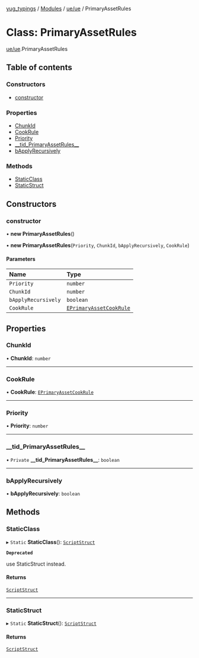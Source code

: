[yug_typings](../README.md) / [Modules](../modules.md) / [ue/ue](../modules/ue_ue.md) / PrimaryAssetRules

# Class: PrimaryAssetRules

[ue/ue](../modules/ue_ue.md).PrimaryAssetRules

## Table of contents

### Constructors

- [constructor](ue_ue.PrimaryAssetRules.md#constructor)

### Properties

- [ChunkId](ue_ue.PrimaryAssetRules.md#chunkid)
- [CookRule](ue_ue.PrimaryAssetRules.md#cookrule)
- [Priority](ue_ue.PrimaryAssetRules.md#priority)
- [\_\_tid\_PrimaryAssetRules\_\_](ue_ue.PrimaryAssetRules.md#__tid_primaryassetrules__)
- [bApplyRecursively](ue_ue.PrimaryAssetRules.md#bapplyrecursively)

### Methods

- [StaticClass](ue_ue.PrimaryAssetRules.md#staticclass)
- [StaticStruct](ue_ue.PrimaryAssetRules.md#staticstruct)

## Constructors

### constructor

• **new PrimaryAssetRules**()

• **new PrimaryAssetRules**(`Priority`, `ChunkId`, `bApplyRecursively`, `CookRule`)

#### Parameters

| Name | Type |
| :------ | :------ |
| `Priority` | `number` |
| `ChunkId` | `number` |
| `bApplyRecursively` | `boolean` |
| `CookRule` | [`EPrimaryAssetCookRule`](../enums/ue_ue.EPrimaryAssetCookRule.md) |

## Properties

### ChunkId

• **ChunkId**: `number`

___

### CookRule

• **CookRule**: [`EPrimaryAssetCookRule`](../enums/ue_ue.EPrimaryAssetCookRule.md)

___

### Priority

• **Priority**: `number`

___

### \_\_tid\_PrimaryAssetRules\_\_

• `Private` **\_\_tid\_PrimaryAssetRules\_\_**: `boolean`

___

### bApplyRecursively

• **bApplyRecursively**: `boolean`

## Methods

### StaticClass

▸ `Static` **StaticClass**(): [`ScriptStruct`](ue_ue.ScriptStruct.md)

**`Deprecated`**

use StaticStruct instead.

#### Returns

[`ScriptStruct`](ue_ue.ScriptStruct.md)

___

### StaticStruct

▸ `Static` **StaticStruct**(): [`ScriptStruct`](ue_ue.ScriptStruct.md)

#### Returns

[`ScriptStruct`](ue_ue.ScriptStruct.md)
